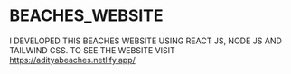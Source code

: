 # BEACHES_WEBSITE
I DEVELOPED THIS BEACHES WEBSITE USING REACT JS, NODE JS AND TAILWIND CSS. TO SEE THE WEBSITE VISIT https://adityabeaches.netlify.app/
